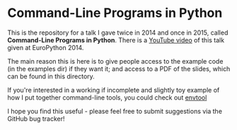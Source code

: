 # Command-Line Programs in Python

This is the repository for a talk I gave twice in 2014 and once in 2015, called **Command-Line Programs in Python**. There is a [YouTube video](https://www.youtube.com/watch?v=gR73nLbbgqY#t=1) of this talk given at EuroPython 2014.

The main reason this is here is to give people access to the example code (in the examples dir) if they want it; and access to a PDF of the slides, which can be found in this directory.

If you're interested in a working if incomplete and slightly toy example of how I put together command-line tools, you could check out [envtool](https://github.com/judy2k/envtool)

I hope you find this useful - please feel free to submit suggestions via the GitHub bug tracker!
